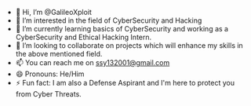 - 👋 Hi, I’m @GalileoXploit
- 👀 I’m interested in the field of CyberSecurity and Hacking
- 🌱 I’m currently learning basics of CyberSecurity and working as a CyberSecurity and Ethical Hacking Intern.
- 💞️ I’m looking to collaborate on projects which will enhance my skills in the above mentioned field.
- 📫 You can reach me on ssy132001@gmail.com
- 😄 Pronouns: He/Him
- ⚡ Fun fact: I am also a Defense Aspirant and I'm here to protect you from Cyber Threats.

<!---
GalileoXploit/GalileoXploit is a ✨ special ✨ repository because its `README.md` (this file) appears on your GitHub profile.
You can click the Preview link to take a look at your changes.
--->
